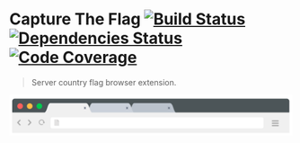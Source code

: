 # Capture The Flag [![Build Status](https://travis-ci.com/nilfalse/ctf.svg?branch=main)](https://travis-ci.com/nilfalse/ctf) [![Dependencies Status](https://badges.depfu.com/badges/c5efc2f68546b6c7cc2a0b1c896b2cd6/overview.svg)](https://depfu.com/github/nilfalse/ctf) [![Code Coverage](https://codecov.io/gh/nilfalse/ctf/branch/main/graph/badge.svg)](https://codecov.io/gh/nilfalse/ctf)

> Server country flag browser extension.

[![Browser Address Bar Illustration Demo](./artwork/omnibox.svg)](https://nilfalse.com/addons/ctf)
